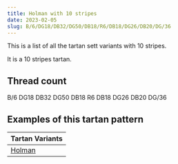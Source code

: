 ```yaml
---
title: Holman with 10 stripes
date: 2023-02-05
slug: B/6/DG18/DB32/DG50/DB18/R6/DB18/DG26/DB20/DG/36
---
```

This is a list of all the tartan sett variants with 10 stripes.

It is a 10 stripes tartan.


## Thread count
B/6 DG18 DB32 DG50 DB18 R6 DB18 DG26 DB20 DG/36

## Examples of this tartan pattern

| Tartan Variants |
|---------------|
| [Holman](/variants/b/6/dg18/db32/dg50/db18/r6/db18/dg26/db20/dg/36-b304080-db000030-dg003000-rc00000)||
